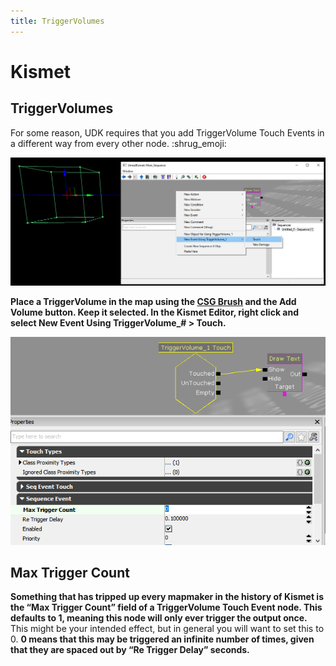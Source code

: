 ```yaml
---
title: TriggerVolumes
---
```

# Kismet

## TriggerVolumes

For some reason, UDK requires that you add TriggerVolume Touch Events in a different way from every other node. :shrug_emoji:

<img src='../../.vuepress/public/images/image184.png' title="Hello TriggerVolume"></img>

**Place a TriggerVolume in the map using the [CSG Brush](../udk/01_csg) and the Add Volume button. Keep it selected. In the Kismet Editor, right click and select New Event Using TriggerVolume_# > Touch.**

<img src='../../.vuepress/public/images/image236.png' title="Hello Pain"></img>

## Max Trigger Count <Badge text="important" type="tip"/>

**Something that has tripped up every mapmaker in the history of Kismet is the “Max Trigger Count” field of a TriggerVolume Touch Event node. This defaults to 1, meaning this node will only ever trigger the output once.** This might be your intended effect, but in general you will want to set this to 0. **0 means that this may be triggered an infinite number of times, given that they are spaced out by “Re Trigger Delay” seconds.**